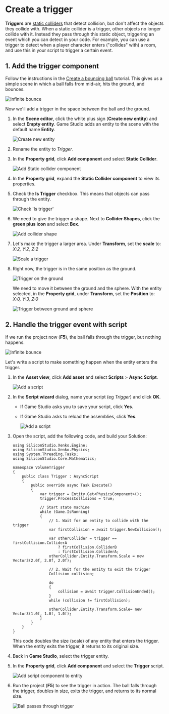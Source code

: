 # Create a trigger

<div class="doc-incomplete"/>

**Triggers** are [static colliders](static-colliders.md) that detect collision, but don't affect the objects they collide with.
When a static collider is a trigger, other objects no longer collide with it.
Instead they pass through this static object, triggering an event which you can detect in your code.
For example, you can use a trigger to detect when a player character enters ("collides" with) a room, and use this in your script to trigger a certain event.

## 1. Add the trigger component

Follow the instructions in the [Create a bouncing ball](create-a-bouncing-ball.md) tutorial.
This gives us a simple scene in which a ball falls from mid-air, hits the ground, and bounces.

![Infinite bounce](media/physics-tutorials-create-a-bouncing-ball-infinitely-bouncing-ball.gif)

Now we'll add a trigger in the space between the ball and the ground.

1. In the **Scene editor**, click the white plus sign (**Create new entity**) and select **Empty entity**.
Game Studio adds an entity to the scene with the default name **Entity**.

    ![Create new entity](media/physics-tutorials-create-a-trigger-add-new-entity.png)

2. Rename the entity to _Trigger_.

3. In the **Property grid**, click **Add component** and select **Static Collider**.

    ![Add Static collider component](media/physics-tutorials-create-a-bouncing-ball-add-collider-component.png)

4. In the **Property grid**, expand the **Static Collider component** to view its properties.

5. Check the **Is Trigger** checkbox. This means that objects can pass through the entity.

    ![Check 'Is trigger'](media/physics-tutorials-create-a-trigger-is-trigger-checkbox.png)

6. We need to give the trigger a shape. Next to **Collider Shapes**, click the **green plus icon** and select **Box**.

    ![Add collider shape](media/physics-tutorials-create-a-trigger-add-box-shape-to-a-trigger.png)

7. Let's make the trigger a larger area. Under **Transform**, set the **scale** to: _X:2, Y:2, Z:2_

    ![Scale a trigger](media/physics-tutorials-create-a-trigger-scale-trigger.png)

8. Right now, the trigger is in the same position as the ground.
    
    ![Trigger on the ground](media/physics-tutorials-create-a-trigger-trigger-on-the-ground.png)

    We need to move it between the ground and the sphere. 
    With the entity selected, in the **Property grid**, under **Transform**, set the **Position** to: _X:0, Y:3, Z:0_

    ![Trigger between ground and sphere](media/physics-tutorials-create-a-trigger-trigger-between-ground-and-sphere.png)

## 2. Handle the trigger event with script

If we run the project now (**F5**), the ball falls through the trigger, but nothing happens.

![Infinite bounce](media/physics-tutorials-create-a-bouncing-ball-infinitely-bouncing-ball.gif)

Let's write a script to make something happen when the entity enters the trigger.

1. In the **Asset view**, click **Add asset** and select **Scripts** > **Async Script**.

    ![Add a script](media/physics-tutorials-create-a-trigger-add-async-script.png)

2. In the **Script wizard** dialog, name your script (eg _Trigger_) and click **OK**.

    * If Game Studio asks you to save your script, click **Yes**. 
    * If Game Studio asks to reload the assemblies, click **Yes**.

        ![Add a script](media/physics-tutorials-create-a-trigger-reload-assemblies.png)

3. Open the script, add the following code, and build your Solution:

    ```
    using SiliconStudio.Xenko.Engine;
    using SiliconStudio.Xenko.Physics;
    using System.Threading.Tasks;
    using SiliconStudio.Core.Mathematics;

    namespace VolumeTrigger
    {
        public class Trigger : AsyncScript
        {
            public override async Task Execute()
            {
                var trigger = Entity.Get<PhysicsComponent>();
                trigger.ProcessCollisions = true;

                // Start state machine
                while (Game.IsRunning)
                {
                    // 1. Wait for an entity to collide with the trigger
                    var firstCollision = await trigger.NewCollision();

                    var otherCollider = trigger == firstCollision.ColliderA
                        ? firstCollision.ColliderB
                        : firstCollision.ColliderA;
                    otherCollider.Entity.Transform.Scale = new Vector3(2.0f, 2.0f, 2.0f);

                    // 2. Wait for the entity to exit the trigger
                    Collision collision;

                    do
                    {
                        collision = await trigger.CollisionEnded();
                    }
                    while (collision != firstCollision);

                    otherCollider.Entity.Transform.Scale= new Vector3(1.0f, 1.0f, 1.0f);
                }
            }
        }
    }
    ```

    This code doubles the size (scale) of any entity that enters the trigger.
    When the entity exits the trigger, it returns to its original size.

4. Back in **Game Studio**, select the trigger entity.

5. In the **Property grid**, click **Add component** and select the **Trigger** script.

    ![Add script component to entity](media/physics-tutorials-create-a-trigger-add-script-component-to-entity.png)

5. Run the project (**F5**) to see the trigger in action.
The ball falls through the trigger, doubles in size, exits the trigger, and returns to its normal size.

     ![Ball passes through trigger](media/physics-tutorials-create-a-trigger-ball-passes-trigger.gif)
